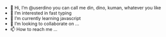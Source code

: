 - 👋 Hi, I’m @userdino you can call me din, dino, kuman, whatever you like 
- 👀 I’m interested in fast typing
- 🌱 I’m currently learning javascript
- 💞️ I’m looking to collaborate on ...
- 📫 How to reach me ...

<!---
userdino/userdino is a ✨ special ✨ repository because its `README.md` (this file) appears on your GitHub profile.
You can click the Preview link to take a look at your changes.
--->
